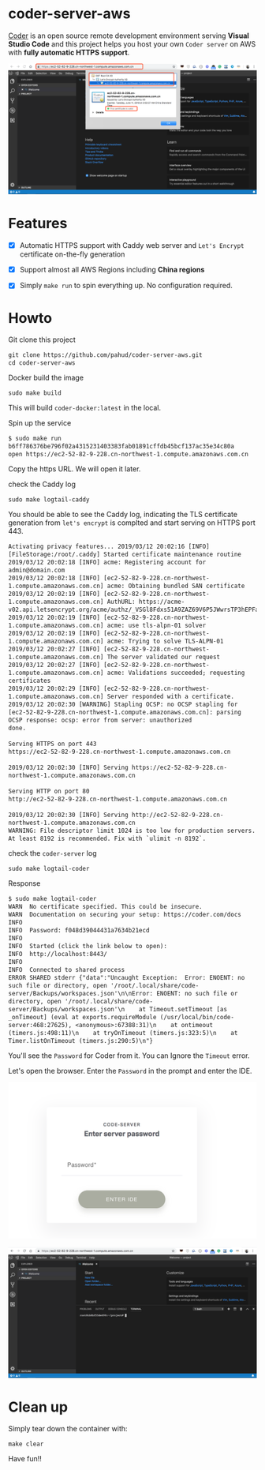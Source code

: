 # coder-server-aws

[Coder](https://coder.com/) is an open source remote development environment serving **Visual Studio Code** and this project helps you host your own `Coder server` on AWS with **fully automatic HTTPS support**.

![](images/00.png)

# Features

- [x] Automatic HTTPS support with Caddy web server and `Let's Encrypt` certificate on-the-fly generation
- [x] Support almost all AWS Regions including **China regions**
- [x] Simply `make run` to spin everything up. No configuration required.



# Howto

Git clone this project

```
git clone https://github.com/pahud/coder-server-aws.git
cd coder-server-aws
```

Docker build the image

```
sudo make build
```

This will build `coder-docker:latest` in the local.

Spin up the service

```
$ sudo make run
b6ff786376be796f02a4315231403383fab01891cffdb45bcf137ac35e34c80a
open https://ec2-52-82-9-228.cn-northwest-1.compute.amazonaws.com.cn
```

Copy the https URL. We will open it later.



check the Caddy log

```
sudo make logtail-caddy
```

You should be able to see the Caddy log, indicating the TLS certificate generation from `let's encrypt` is complted and start serving on HTTPS port 443.

```
Activating privacy features... 2019/03/12 20:02:16 [INFO][FileStorage:/root/.caddy] Started certificate maintenance routine
2019/03/12 20:02:18 [INFO] acme: Registering account for admin@domain.com
2019/03/12 20:02:18 [INFO] [ec2-52-82-9-228.cn-northwest-1.compute.amazonaws.com.cn] acme: Obtaining bundled SAN certificate
2019/03/12 20:02:19 [INFO] [ec2-52-82-9-228.cn-northwest-1.compute.amazonaws.com.cn] AuthURL: https://acme-v02.api.letsencrypt.org/acme/authz/_VSGl8Fdxs51A9ZAZ69V6P5JWwrsTP3hEPFahzAOM30
2019/03/12 20:02:19 [INFO] [ec2-52-82-9-228.cn-northwest-1.compute.amazonaws.com.cn] acme: use tls-alpn-01 solver
2019/03/12 20:02:19 [INFO] [ec2-52-82-9-228.cn-northwest-1.compute.amazonaws.com.cn] acme: Trying to solve TLS-ALPN-01
2019/03/12 20:02:27 [INFO] [ec2-52-82-9-228.cn-northwest-1.compute.amazonaws.com.cn] The server validated our request
2019/03/12 20:02:27 [INFO] [ec2-52-82-9-228.cn-northwest-1.compute.amazonaws.com.cn] acme: Validations succeeded; requesting certificates
2019/03/12 20:02:29 [INFO] [ec2-52-82-9-228.cn-northwest-1.compute.amazonaws.com.cn] Server responded with a certificate.
2019/03/12 20:02:30 [WARNING] Stapling OCSP: no OCSP stapling for [ec2-52-82-9-228.cn-northwest-1.compute.amazonaws.com.cn]: parsing OCSP response: ocsp: error from server: unauthorized
done.

Serving HTTPS on port 443 
https://ec2-52-82-9-228.cn-northwest-1.compute.amazonaws.com.cn

2019/03/12 20:02:30 [INFO] Serving https://ec2-52-82-9-228.cn-northwest-1.compute.amazonaws.com.cn 

Serving HTTP on port 80 
http://ec2-52-82-9-228.cn-northwest-1.compute.amazonaws.com.cn

2019/03/12 20:02:30 [INFO] Serving http://ec2-52-82-9-228.cn-northwest-1.compute.amazonaws.com.cn 
WARNING: File descriptor limit 1024 is too low for production servers. At least 8192 is recommended. Fix with `ulimit -n 8192`.
```

check the `coder-server` log

```
sudo make logtail-coder
```

Response

```
$ sudo make logtail-coder
WARN  No certificate specified. This could be insecure.
WARN  Documentation on securing your setup: https://coder.com/docs
INFO   
INFO  Password: f048d39044431a7634b21ecd
INFO   
INFO  Started (click the link below to open):
INFO  http://localhost:8443/
INFO   
INFO  Connected to shared process
ERROR SHARED stderr {"data":"Uncaught Exception:  Error: ENOENT: no such file or directory, open '/root/.local/share/code-server/Backups/workspaces.json'\n\nError: ENOENT: no such file or directory, open '/root/.local/share/code-server/Backups/workspaces.json'\n    at Timeout.setTimeout [as _onTimeout] (eval at exports.requireModule (/usr/local/bin/code-server:468:27625), <anonymous>:67388:31)\n    at ontimeout (timers.js:498:11)\n    at tryOnTimeout (timers.js:323:5)\n    at Timer.listOnTimeout (timers.js:290:5)\n"}
```

You'll see the `Password` for Coder from it. You can Ignore the `Timeout` error. 



Let's open the browser. Enter the `Password` in the prompt and enter the IDE.

![](images/01.png)



![](images/02.png)





# Clean up

Simply tear down the container with:

```
make clear
```



Have fun!!

